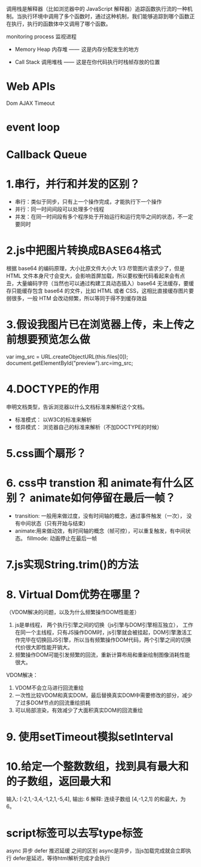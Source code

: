 调用栈是解释器（比如浏览器中的 JavaScript 解释器）追踪函数执行流的一种机制。当执行环境中调用了多个函数时，通过这种机制，我们能够追踪到哪个函数正在执行，执行的函数体中又调用了哪个函数。

monitoring process 监视进程

* Memory Heap 内存堆 ——  这是内存分配发生的地方

* Call Stack 调用堆栈 ——  这是在你代码执行时栈帧存放的位置

# Web APIs
Dom AJAX Timeout 

# event loop

# Callback Queue

# 1.串行，并行和并发的区别？
- 串行：类似于同步，只有上一个操作完成，才能执行下一个操作
- 并行：同一时间间段可以处理多个线程
- 并发：在同一时间段有多个程序处于开始运行和运行完毕之间的状态，不一定要同时

# 2.js中把图片转换成BASE64格式
根据 base64 的编码原理，大小比原文件大小大 1/3
尽管图片请求少了，但是 HTML 文件本身尺寸会变大，会影响首屏加载，所以要权衡代码看起来会有点丑，大量编码字符（当然也可以通过构建工具动态插入）base64 无法缓存，要缓存只能缓存包含 base64 的文件，比如 HTML 或者 CSS，这相比直接缓存图片要弱很多，一般 HTM 会改动频繁，所以等同于得不到缓存效益

# 3.假设我图片已在浏览器上传，未上传之前想要预览怎么做
   var img_src = URL.createObjectURL(this.files[0]);
            document.getElementById("preview").src=img_src;
# 4.DOCTYPE的作用
  申明文档类型，告诉浏览器以什么文档标准来解析这个文档。
  - 标准模式： 以W3C的标准来解析
  - 怪异模式： 浏览器自己的标准来解析（不加DOCTYPE的时候）
# 5.css画个扇形？



# 6. css中 transtion 和 animate有什么区别？ animate如何停留在最后一帧？
- transition: 一般用来做过度，没有时间轴的概念，通过事件触发（一次），
  没有中间状态（只有开始与结束）
- animate:用来做动效，有时间轴的概念（帧可控），可以重复触发，有中间状态。
fillmode: 动画停止在最后一帧

# 7.js实现String.trim()的方法

# 8. Virtual Dom优势在哪里？
（VDOM解决的问题，以及为什么频繁操作DOM性能差）
  1. js是单线程， 两个执行引擎之间的切换（js引擎与DOM引擎相互独立），
  工作在同一个主线程，只有JS操作DOM时，js引擎就会被挂起，DOM引擎激活工作完毕在切换回JS引擎，所以当有频繁操作DOM代码，两个引擎之间的切换代价很大即性能开销大。
  2. 频繁操作DOM可能引发频繁的回流，重新计算布局和重新绘制图像消耗性能很大。

  VDOM解决：
  1. VDOM不会立马进行回流重绘
  2. 一次性比较VDOM和真实DOM，最后替换真实DOM中需要修改的部分，减少了过多DOM节点的回流重绘损耗
  3. 可以局部渲染，有效减少了大面积真实DOM的回流重绘
# 9. 使用setTimeout模拟setInterval

# 10.给定一个整数数组，找到具有最大和的子数组，返回最大和
输入: [-2,1,-3,4,-1,2,1,-5,4],
输出: 6
解释: 连续子数组 [4,-1,2,1] 的和最大，为 6。
# script标签可以去写type标签
   async 异步  defer 推迟延缓 之间的区别
   async是异步，当js加载完成就会立即执行
   defer是延迟，等待html解析完成才会执行



